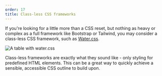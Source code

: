 ```yaml
---
order: 17
title: Class-less CSS frameworks
---
```


If you're looking for a little more than a CSS reset, but nothing as heavy or complex as a full framework like Bootstrap or Tailwind, you may consider a class-less CSS framework, such as [Water.css](https://watercss.kognise.dev/).

<div class="two-thirds">

![A table with water.css](/table.png)

</div>

Class-less frameworks are exactly what they sound like - only styling for predefined HTML elements. This can be a great way to quickly achieve a sensible, accessible CSS outline to build upon.